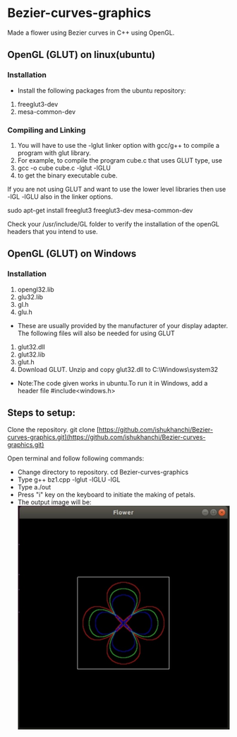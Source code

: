 # Bezier-curves-graphics
Made a flower using Bezier curves in C++ using OpenGL.

## OpenGL (GLUT) on linux(ubuntu)<br>
 ### Installation<br>
* Install the following packages from the ubuntu repository:<br>
1. freeglut3-dev<br>
1. mesa-common-dev<br>

 ### Compiling and Linking<br>
1. You will have to use the -lglut linker option with gcc/g++ to compile a program with glut library.<br>
1. For example, to compile the program cube.c that uses GLUT type, use<br>
1. gcc -o cube cube.c -lglut -lGLU<br>
1. to get the binary executable cube.<br>

 If you are not using GLUT and want to use the lower level libraries then use -lGL -lGLU also in the linker options. 

 sudo apt-get install freeglut3 freeglut3-dev mesa-common-dev<br>

Check your /usr/include/GL folder to verify the installation of the openGL headers that you intend to use. 

## OpenGL (GLUT) on Windows
### Installation

1. opengl32.lib
1. glu32.lib
1. gl.h
1. glu.h

* These are usually provided by the manufacturer of your display adapter. The following files will also be needed for using GLUT

1. glut32.dll
1. glut32.lib
1. glut.h
1. Download GLUT. Unzip and copy glut32.dll to C:\Windows\system32 
* Note:The code given works in ubuntu.To run it in Windows, add a header file #include<windows.h>

## Steps to setup:

Clone the repository. git clone [https://github.com/ishukhanchi/Bezier-curves-graphics.git](https://github.com/ishukhanchi/Bezier-curves-graphics.git)<br>

   Open terminal and follow following commands:
   * Change directory to repository. cd Bezier-curves-graphics <br> 
   * Type g++ bz1.cpp -lglut -lGLU -lGL
   * Type a./out
   * Press "i" key on the keyboard to initiate the making of petals.
   * The output image will be:<br>
   ![output image](image.jpg)
